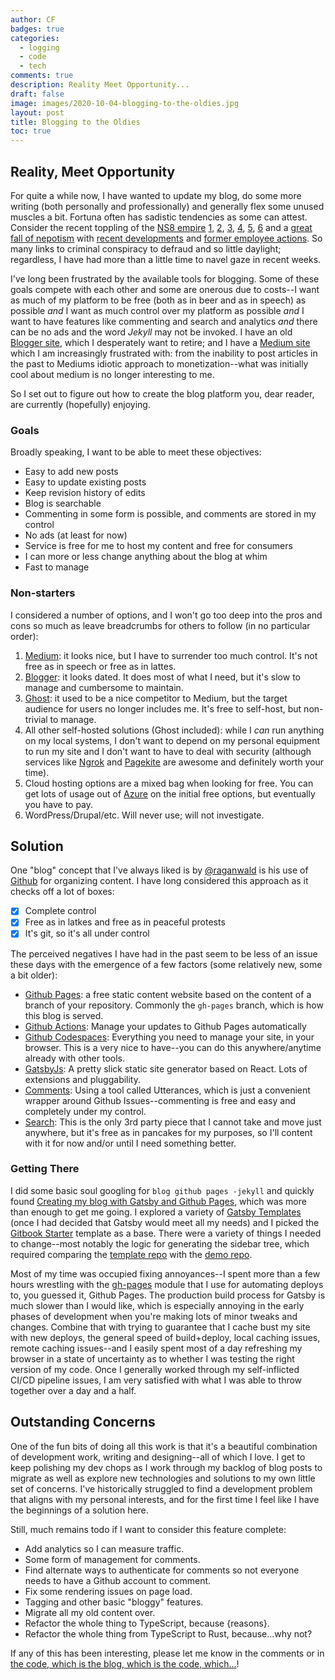 ```yaml
---
author: CF
badges: true
categories:
  - logging
  - code
  - tech
comments: true
description: Reality Meet Opportunity...
draft: false
image: images/2020-10-04-blogging-to-the-oldies.jpg
layout: post
title: Blogging to the Oldies
toc: true
---
```

    
## Reality, Meet Opportunity    
    
For quite a while now, I have wanted to update my blog, do some more writing (both personally and professionally) and generally flex some unused muscles a bit. Fortuna often has sadistic tendencies as some can attest. Consider the recent toppling of the [NS8 empire](https://www.sec.gov/litigation/litreleases/2020/lr24905.htm) [1](https://www.wsj.com/articles/former-head-of-cyber-fraud-detection-startup-ns8-arrested-on-fraud-charges-11600469207), [2](https://www.pacermonitor.com/public/case/36301258/United_States_Securities_and_Exchange_Commission_v_Rogas_et_al), [3](https://www.forbes.com/sites/davidjeans/2020/09/18/how-a-cyber-fraud-company-ceo-raised-123-million-in-months---and-got-arrested-for-fraud/amp), [4](https://www.reviewjournal.com/business/sec-charges-former-ceo-of-tech-company-with-fraud-2123503/), [5](https://www.justice.gov/usao-sdny/press-release/file/1317641/download), [6](https://www.linkedin.com/pulse/ns8-demonstrates-how-employment-data-can-valuable-richard-stiennon) and a [great fall of nepotism](https://www.formds.com/issuers/ns8-inc) with [recent developments](https://www.justice.gov/usao/justice-101/preliminary-hearing) and [former employee actions](https://www.reviewjournal.com/business/laid-off-workers-sue-tech-company-citing-lack-of-advance-notice-2124501/). So many links to criminal conspiracy to defraud and so little daylight; regardless, I have had more than a little time to navel gaze in recent weeks.    
    
I've long been frustrated by the available tools for blogging. Some of these goals compete with each other and some are onerous due to costs--I want as much of my platform to be free (both as in beer and as in speech) as possible _and_ I want as much control over my platform as possible _and_ I want to have features like commenting and search and analytics _and_ there can be no ads and the word _Jekyll_ may not be invoked. I have an old [Blogger site](https://hiking.luddites.me), which I desperately want to retire; and I have a [Medium site](https://medium.com/@christopher.r.froehlich) which I am increasingly frustrated with: from the inability to post articles in the past to Mediums idiotic approach to monetization--what was initially cool about medium is no longer interesting to me.    
    
So I set out to figure out how to create the blog platform you, dear reader, are currently (hopefully) enjoying.    
    
### Goals    
    
Broadly speaking, I want to be able to meet these objectives:    
    
- Easy to add new posts    
- Easy to update existing posts    
- Keep revision history of edits    
- Blog is searchable    
- Commenting in some form is possible, and comments are stored in my control    
- No ads (at least for now)    
- Service is free for me to host my content and free for consumers    
- I can more or less change anything about the blog at whim    
- Fast to manage    
    
### Non-starters    
    
I considered a number of options, and I won't go too deep into the pros and cons so much as leave breadcrumbs for others to follow (in no particular order):    
    
1. [Medium](https://medium.com): it looks nice, but I have to surrender too much control. It's not free as in speech or free as in lattes.    
1. [Blogger](https://blogger.com): it looks dated. It does most of what I need, but it's slow to manage and cumbersome to maintain.    
1. [Ghost](https://ghost.org): it used to be a nice competitor to Medium, but the target audience for users no longer includes me. It's free to self-host, but non-trivial to manage.    
1. All other self-hosted solutions (Ghost included): while I _can_ run anything on my local systems, I don't want to depend on my personal equipment to run my site and I don't want to have to deal with security (although services like [Ngrok](https://ngrok.com) and [Pagekite](https://pagekite.net/) are awesome and definitely worth your time).    
1. Cloud hosting options are a mixed bag when looking for free. You can get lots of usage out of [Azure](https://azure.com) on the initial free options, but eventually you have to pay.    
1. WordPress/Drupal/etc. Will never use; will not investigate.    
    
## Solution    
    
One "blog" concept that I've always liked is by [@raganwald](https://twitter.com/raganwald) is his use of [Github](https://github.com/raganwald/raganwald.github.com/tree/master/_posts) for organizing content. I have long considered this approach as it checks off a lot of boxes:    
    
- [x] Complete control    
- [x] Free as in latkes and free as in peaceful protests    
- [x] It's git, so it's all under control    
    
The perceived negatives I have had in the past seem to be less of an issue these days with the emergence of a few factors (some relatively new, some a bit older):    
    
- [Github Pages](https://pages.github.com/): a free static content website based on the content of a branch of your repository. Commonly the `gh-pages` branch, which is how this blog is served.    
- [Github Actions](https://github.com/features/actions): Manage your updates to Github Pages automatically    
- [Github Codespaces](https://github.com/features/codespaces): Everything you need to manage your site, in your browser. This is a very nice to have--you can do this anywhere/anytime already with other tools.    
- [GatsbyJs](https://www.gatsbyjs.com/): A pretty slick static site generator based on React. Lots of extensions and pluggability.    
- [Comments](https://github.com/utterance/utterances): Using a tool called Utterances, which is just a convenient wrapper around Github Issues--commenting is free and easy and completely under my control.    
- [Search](https://www.algolia.com/): This is the only 3rd party piece that I cannot take and move just anywhere, but it's free as in pancakes for my purposes, so I'll content with it for now and/or until I need something better.    
    
### Getting There    
    
I did some basic soul googling for `blog github pages -jekyll` and quickly found [Creating my blog with Gatsby and Github Pages](https://codesandtags.github.io/blog/creating-my-blog-with-gatsby-and-github-pages), which was more than enough to get me going. I explored a variety of [Gatsby Templates](https://www.gatsbyjs.com/starters/?v=2) (once I had decided that Gatsby would meet all my needs) and I picked the [Gitbook Starter](https://www.gatsbyjs.com/starters/hasura/gatsby-gitbook-starter/) template as a base. There were a variety of things I needed to change--most notably the logic for generating the sidebar tree, which required comparing the [template repo](https://github.com/hasura/gatsby-gitbook-starter) with the [demo repo](https://github.com/hasura/learn-graphql/tree/master/tutorials/graphql/intro-graphql/tutorial-site).    
    
Most of my time was occupied fixing annoyances--I spent more than a few hours wrestling with the [gh-pages](https://github.com/tschaub/gh-pages) module that I use for automating deploys to, you guessed it, Github Pages. The production build process for Gatsby is much slower than I would like, which is especially annoying in the early phases of development when you're making lots of minor tweaks and changes. Combine that with trying to guarantee that I cache bust my site with new deploys, the general speed of build+deploy, local caching issues, remote caching issues--and I easily spent most of a day refreshing my browser in a state of uncertainty as to whether I was testing the right version of my code. Once I generally worked through my self-inflicted CI/CD pipeline issues, I am very satisfied with what I was able to throw together over a day and a half.    
    
## Outstanding Concerns    
    
One of the fun bits of doing all this work is that it's a beautiful combination of development work, writing and designing--all of which I love. I get to keep polishing my dev chops as I work through my backlog of blog posts to migrate as well as explore new technologies and solutions to my own little set of concerns. I've historically struggled to find a development problem that aligns with my personal interests, and for the first time I feel like I have the beginnings of a solution here.    
    
Still, much remains todo if I want to consider this feature complete:    
    
- Add analytics so I can measure traffic.    
- Some form of management for comments.    
- Find alternate ways to authenticate for comments so not everyone needs to have a Github account to comment.    
- Fix some rendering issues on page load.    
- Tagging and other basic "bloggy" features.    
- Migrate all my old content over.    
- Refactor the whole thing to TypeScript, because {reasons}.    
- Refactor the whole thing from TypeScript to Rust, because...why not?    
    
If any of this has been interesting, please let me know in the comments or in [the code, which is the blog, which is the code, which...](https://github.com/crfroehlich/blog)!    
